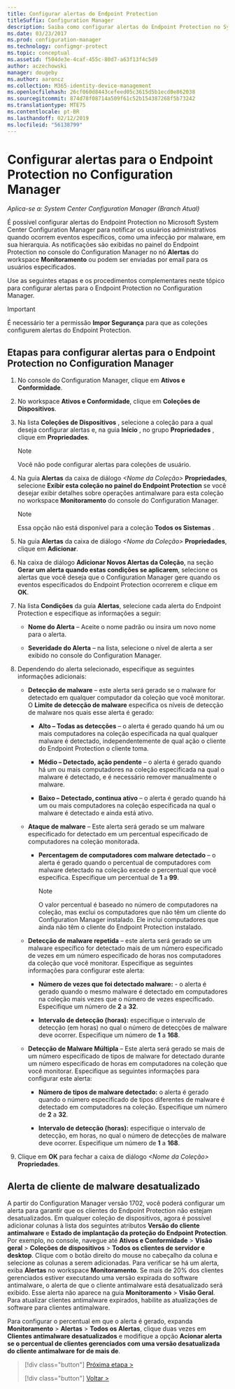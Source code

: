 ```yaml
---
title: Configurar alertas do Endpoint Protection
titleSuffix: Configuration Manager
description: Saiba como configurar alertas do Endpoint Protection no System Center Configuration Manager.
ms.date: 03/23/2017
ms.prod: configuration-manager
ms.technology: configmgr-protect
ms.topic: conceptual
ms.assetid: f504de3e-4caf-455c-80d7-a63f13f4c5d9
author: aczechowski
manager: dougeby
ms.author: aaroncz
ms.collection: M365-identity-device-management
ms.openlocfilehash: 26cf060d8443cefeed05c3615d5b1ecd0e862038
ms.sourcegitcommit: 874d78f08714a509f61c52b154387268f5b73242
ms.translationtype: MTE75
ms.contentlocale: pt-BR
ms.lasthandoff: 02/12/2019
ms.locfileid: "56138799"
---
```

#  <a name="configure-alerts-for-endpoint-protection-in-configuration-manager"></a>Configurar alertas para o Endpoint Protection no Configuration Manager

*Aplica-se a: System Center Configuration Manager (Branch Atual)*

 É possível configurar alertas do Endpoint Protection no Microsoft System Center Configuration Manager para notificar os usuários administrativos quando ocorrem eventos específicos, como uma infecção por malware, em sua hierarquia. As notificações são exibidas no painel do Endpoint Protection no console do Configuration Manager no nó **Alertas** do workspace **Monitoramento** ou podem ser enviadas por email para os usuários especificados.

 Use as seguintes etapas e os procedimentos complementares neste tópico para configurar alertas para o Endpoint Protection no Configuration Manager.

> [!IMPORTANT]
>  É necessário ter a permissão **Impor Segurança** para que as coleções configurem alertas do Endpoint Protection.

## <a name="steps-to-configure-alerts-for-endpoint-protection-in-configuration-manager"></a>Etapas para configurar alertas para o Endpoint Protection no Configuration Manager

1.  No console do Configuration Manager, clique em **Ativos e Conformidade**.

2.  No workspace **Ativos e Conformidade**, clique em **Coleções de Dispositivos**.

3.  Na lista **Coleções de Dispositivos** , selecione a coleção para a qual deseja configurar alertas e, na guia **Início** , no grupo **Propriedades** , clique em **Propriedades**.

    > [!NOTE]
    >  Você não pode configurar alertas para coleções de usuário.

4.  Na guia **Alertas** da caixa de diálogo _<Nome da Coleção\>_ **Propriedades**, selecione **Exibir esta coleção no painel do Endpoint Protection** se você desejar exibir detalhes sobre operações antimalware para esta coleção no workspace **Monitoramento** do console do Configuration Manager.

    > [!NOTE]
    >  Essa opção não está disponível para a coleção **Todos os Sistemas** .

5.  Na guia **Alertas** da caixa de diálogo _<Nome da Coleção\>_ **Propriedades**, clique em **Adicionar**.

6.  Na caixa de diálogo **Adicionar Novos Alertas da Coleção**, na seção **Gerar um alerta quando estas condições se aplicarem**, selecione os alertas que você deseja que o Configuration Manager gere quando os eventos especificados do Endpoint Protection ocorrerem e clique em **OK**.

7.  Na lista **Condições** da guia **Alertas**, selecione cada alerta do Endpoint Protection e especifique as informações a seguir:

    -   **Nome do Alerta** – Aceite o nome padrão ou insira um novo nome para o alerta.

    -   **Severidade do Alerta** – na lista, selecione o nível de alerta a ser exibido no console do Configuration Manager.

8.  Dependendo do alerta selecionado, especifique as seguintes informações adicionais:

    -   **Detecção de malware** – este alerta será gerado se o malware for detectado em qualquer computador da coleção que você monitorar. O **Limite de detecção de malware** especifica os níveis de detecção de malware nos quais esse alerta é gerado:

        -   **Alto – Todas as detecções** – o alerta é gerado quando há um ou mais computadores na coleção especificada na qual qualquer malware é detectado, independentemente de qual ação o cliente do Endpoint Protection o cliente toma.

        -   **Médio – Detectado, ação pendente** – o alerta é gerado quando há um ou mais computadores na coleção especificada na qual o malware é detectado, e é necessário remover manualmente o malware.

        -   **Baixo – Detectado, continua ativo** – o alerta é gerado quando há um ou mais computadores na coleção especificada na qual o malware é detectado e ainda está ativo.

    -   **Ataque de malware** – Este alerta será gerado se um malware especificado for detectado em um percentual especificado de computadores na coleção monitorada.

        -   **Percentagem de computadores com malware detectado** – o alerta é gerado quando o percentual de computadores com malware detectado na coleção excede o percentual que você especifica. Especifique um percentual de **1** a **99**.

            > [!NOTE]
            >  O valor percentual é baseado no número de computadores na coleção, mas exclui os computadores que não têm um cliente do Configuration Manager instalado. Ele inclui computadores que ainda não têm o cliente do Endpoint Protection instalado.

    -   **Detecção de malware repetida** – este alerta será gerado se um malware específico for detectado mais de um número especificado de vezes em um número especificado de horas nos computadores da coleção que você monitorar. Especifique as seguintes informações para configurar este alerta:

        -   **Número de vezes que foi detectado malware:** - o alerta é gerado quando o mesmo malware é detectado em computadores na coleção mais vezes que o número de vezes especificado. Especifique um número de **2** a **32**.

        -   **Intervalo de detecção (horas):** especifique o intervalo de detecção (em horas) no qual o número de detecções de malware deve ocorrer. Especifique um número de **1** a **168**.

    -   **Detecção de Malware Múltipla** – Este alerta será gerado se mais de um número especificado de tipos de malware for detectado durante um número especificado de horas em computadores na coleção que você monitorar. Especifique as seguintes informações para configurar este alerta:

        -   **Número de tipos de malware detectado:** o alerta é gerado quando o número especificado de tipos diferentes de malware é detectado em computadores na coleção. Especifique um número de **2** a **32**.

        -   **Intervalo de detecção (horas):** especifique o intervalo de detecção, em horas, no qual o número de detecções de malware deve ocorrer. Especifique um número de **1** a **168**.

9. Clique em **OK** para fechar a caixa de diálogo _<Nome da Coleção\>_ **Propriedades**.  

## <a name="alert-for-outdated-malware-client"></a>Alerta de cliente de malware desatualizado

A partir do Configuration Manager versão 1702, você poderá configurar um alerta para garantir que os clientes do Endpoint Protection não estejam desatualizados. Em qualquer coleção de dispositivos, agora é possível adicionar colunas à lista dos seguintes atributos **Versão do cliente antimalware** e **Estado de implantação da proteção do Endpoint Protection**. Por exemplo, no console, navegue até **Ativos e Conformidade** > **Visão geral** > **Coleções de dispositivos** > **Todos os clientes de servidor e desktop**. Clique com o botão direito do mouse no cabeçalho da coluna e selecione as colunas a serem adicionadas. Para verificar se há um alerta, exiba **Alertas** no workspace **Monitoramento**. Se mais de 20% dos clientes gerenciados estiver executando uma versão expirada do software antimalware, o alerta de que o cliente antimalware está desatualizado será exibido. Esse alerta não aparece na guia **Monitoramento** > **Visão Geral**. Para atualizar clientes antimalware expirados, habilite as atualizações de software para clientes antimalware.

Para configurar o percentual em que o alerta é gerado, expanda **Monitoramento** > **Alertas** > **Todos os Alertas**, clique duas vezes em **Clientes antimalware desatualizados** e modifique a opção **Acionar alerta se o percentual de clientes gerenciados com uma versão desatualizada do cliente antimalware for de mais de**.

> [!div class="button"]
> [Próxima etapa >](endpoint-definition-updates.md)
> 
> [!div class="button"]
> [Voltar >](endpoint-protection-site-role.md)

